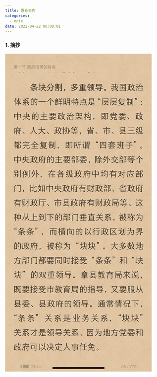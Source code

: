 ```yaml
---
title: 置身事内
categories:
  - note
date: 2022-04-22 00:00:01
---
```


### 1.  摘抄

![1](2022-04-22置身事内/1.jpg)

